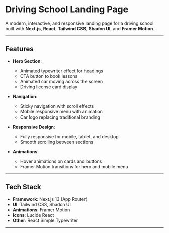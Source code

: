 # Driving School Landing Page

A modern, interactive, and responsive landing page for a driving school built with **Next.js**, **React**, **Tailwind CSS**, **Shadcn UI**, and **Framer Motion**.

---

## Features

- **Hero Section**:  
  - Animated typewriter effect for headings  
  - CTA button to book lessons  
  - Animated car moving across the screen  
  - Driving license card display  

- **Navigation**:  
  - Sticky navigation with scroll effects  
  - Mobile responsive menu with animation  
  - Car logo replacing traditional branding  

- **Responsive Design**:  
  - Fully responsive for mobile, tablet, and desktop  
  - Smooth scrolling between sections  

- **Animations**:  
  - Hover animations on cards and buttons  
  - Framer Motion transitions for hero and mobile menu  

---

## Tech Stack

- **Framework**: Next.js 13 (App Router)  
- **UI**: Tailwind CSS, Shadcn UI  
- **Animations**: Framer Motion  
- **Icons**: Lucide React  
- **Other**: React Simple Typewriter  

---

